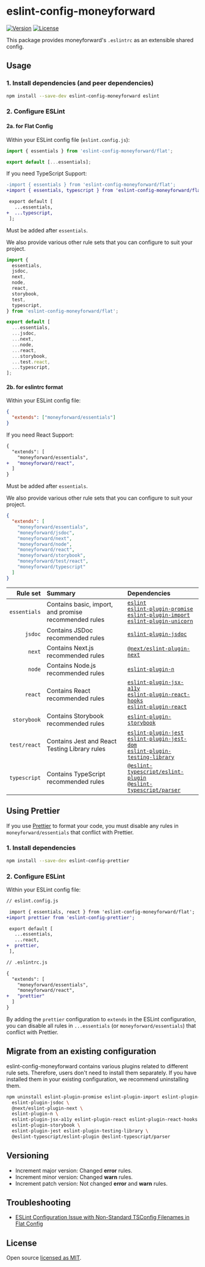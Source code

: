 # eslint-config-moneyforward

[![Version](https://img.shields.io/npm/v/eslint-config-moneyforward.svg?style=flat-square)](https://www.npmjs.com/package/eslint-config-moneyforward?activeTab=versions)
[![License](https://img.shields.io/github/license/moneyforward/eslint-config-moneyforward.svg?style=flat-square)](https://github.com/moneyforward/eslint-config-moneyforward/blob/main/LICENSE)

This package provides moneyforward's `.eslintrc` as an extensible shared config.

## Usage

### 1. Install dependencies (and peer dependencies)

```bash
npm install --save-dev eslint-config-moneyforward eslint
```

### 2. Configure ESLint

#### 2a. for Flat Config

Within your ESLint config file (`eslint.config.js`):

```js
import { essentials } from 'eslint-config-moneyforward/flat';

export default [...essentials];
```

If you need TypeScript Support:

```diff
-import { essentials } from 'eslint-config-moneyforward/flat';
+import { essentials, typescript } from 'eslint-config-moneyforward/flat';

 export default [
   ...essentials,
+  ...typescript,
 ];
```

Must be added after `essentials`.

We also provide various other rule sets that you can configure to suit your project.

```js
import {
  essentials,
  jsdoc,
  next,
  node,
  react,
  storybook,
  test,
  typescript,
} from 'eslint-config-moneyforward/flat';

export default [
  ...essentials,
  ...jsdoc,
  ...next,
  ...node,
  ...react,
  ...storybook,
  ...test.react,
  ...typescript,
];
```

#### 2b. for eslintrc format

Within your ESLint config file:

```json
{
  "extends": ["moneyforward/essentials"]
}
```

If you need React Support:

```diff
{
  "extends": [
    "moneyforward/essentials",
+   "moneyforward/react",
  ]
}
```

Must be added after `essentials`.

We also provide various other rule sets that you can configure to suit your project.

```json
{
  "extends": [
    "moneyforward/essentials",
    "moneyforward/jsdoc",
    "moneyforward/next",
    "moneyforward/node",
    "moneyforward/react",
    "moneyforward/storybook",
    "moneyforward/test/react",
    "moneyforward/typescript"
  ]
}
```

|     Rule set | Summary                                               | Dependencies                                                                                                                                                                                                                                                                                     |
| -----------: | :---------------------------------------------------- | :----------------------------------------------------------------------------------------------------------------------------------------------------------------------------------------------------------------------------------------------------------------------------------------------- |
| `essentials` | Contains basic, import, and promise recommended rules | [`eslint`](https://eslint.org/) <br> [`eslint-plugin-promise`](https://github.com/eslint-community/eslint-plugin-promise) <br> [`eslint-plugin-import`](https://github.com/import-js/eslint-plugin-import) <br> [`eslint-plugin-unicorn`](https://github.com/sindresorhus/eslint-plugin-unicorn) |
|      `jsdoc` | Contains JSDoc recommended rules                      | [`eslint-plugin-jsdoc`](https://github.com/gajus/eslint-plugin-jsdoc)                                                                                                                                                                                                                            |
|       `next` | Contains Next.js recommended rules                    | [`@next/eslint-plugin-next`](https://github.com/vercel/next.js/tree/canary/packages/eslint-plugin-next)                                                                                                                                                                                          |
|       `node` | Contains Node.js recommended rules                    | [`eslint-plugin-n`](https://github.com/eslint-community/eslint-plugin-n)                                                                                                                                                                                                                         |
|      `react` | Contains React recommended rules                      | [`eslint-plugin-jsx-a11y`](https://github.com/jsx-eslint/eslint-plugin-jsx-a11y) <br> [`eslint-plugin-react-hooks`](https://github.com/facebook/react/tree/main/packages/eslint-plugin-react-hooks) <br> [`eslint-plugin-react`](https://github.com/jsx-eslint/eslint-plugin-react)              |
|  `storybook` | Contains Storybook recommended rules                  | [`eslint-plugin-storybook`](https://github.com/storybookjs/eslint-plugin-storybook)                                                                                                                                                                                                              |
| `test/react` | Contains Jest and React Testing Library rules         | [`eslint-plugin-jest`](https://github.com/jest-community/eslint-plugin-jest) <br> [`eslint-plugin-jest-dom`](https://github.com/testing-library/eslint-plugin-jest-dom) <br> [`eslint-plugin-testing-library`](https://github.com/testing-library/eslint-plugin-testing-library)                 |
| `typescript` | Contains TypeScript recommended rules                 | [`@eslint-typescript/eslint-plugin`](https://github.com/typescript-eslint/typescript-eslint/tree/main/packages/eslint-plugin) <br> [`@eslint-typescript/parser`](https://github.com/typescript-eslint/typescript-eslint/tree/main/packages/parser)                                               |

## Using Prettier

If you use [Prettier](https://prettier.io/) to format your code, you must disable any rules in `moneyforward/essentials` that conflict with Prettier.

### 1. Install dependencies

```bash
npm install --save-dev eslint-config-prettier
```

### 2. Configure ESLint

Within your ESLint config file:

```diff
// eslint.config.js

 import { essentials, react } from 'eslint-config-moneyforward/flat';
+import prettier from 'eslint-config-prettier';

 export default [
   ...essentials,
   ...react,
+  prettier,
 ],
```

```diff
// .eslintrc.js

{
  "extends": [
    "moneyforward/essentials",
    "moneyforward/react",
+   "prettier"
  ]
}
```

By adding the `prettier` configuration to `extends` in the ESLint configuration, you can disable all rules in `...essentials` (or `moneyforward/essentials`) that conflict with Prettier.

## Migrate from an existing configuration

eslint-config-moneyforward contains various plugins related to different rule sets. Therefore, users don't need to install them separately. If you have installed them in your existing configuration, we recommend uninstalling them.

```bash
npm uninstall eslint-plugin-promise eslint-plugin-import eslint-plugin-unicorn \
  eslint-plugin-jsdoc \
  @next/eslint-plugin-next \
  eslint-plugin-n \
  eslint-plugin-jsx-a11y eslint-plugin-react eslint-plugin-react-hooks \
  eslint-plugin-storybook \
  eslint-plugin-jest eslint-plugin-testing-library \
  @eslint-typescript/eslint-plugin @eslint-typescript/parser
```

## Versioning

- Increment major version: Changed **error** rules.
- Increment minor version: Changed **warn** rules.
- Increment patch version: Not changed **error** and **warn** rules.

## Troubleshooting

- [ESLint Configuration Issue with Non-Standard TSConfig Filenames in Flat Config](https://github.com/moneyforward/frontend-tools/blob/main/packages/eslint-config-moneyforward/docs/troubleshooting/eslint-configuration-issue-with-non-standard-tsconfig-filenames-in-flat-config.md)

## License

Open source [licensed as MIT](https://github.com/moneyforward/frontend-tools/blob/main/packages/eslint-config-moneyforward/LICENSE).
